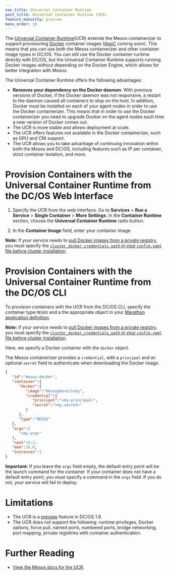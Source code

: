 ```yaml
---
nav_title: Universal Container Runtime
post_title: Universal Container Runtime (UCR)
feature_maturity: preview
menu_order: 10
---
```


The [Universal Container Runtime](http://mesos.apache.org/documentation/latest/container-image)(UCR) extends the Mesos containerizer to support provisioning [Docker](https://docker.com/) container images ([AppC](https://github.com/appc/spec) coming soon). This means that you can use both the Mesos containerizer and other container image types in DC/OS. You can still use the Docker container runtime directly with DC/OS, but the Universal Container Runtime supports running Docker images without depending on the Docker Engine, which allows for better integration with Mesos.

The Universal Container Runtime offers the following advantages:

* **Removes your dependency on the Docker daemon**: With previous versions of Docker, if the Docker daemon was not responsive, a restart to the daemon caused all containers to stop on the host. In addition, Docker must be installed on each of your agent nodes in order to use the Docker containerizer. This means that in order to use the Docker containerizer you need to upgrade Docker on the agent nodes each time a new version of Docker comes out.
* The UCR is more stable and allows deployment at scale.
* The UCR offers features not available in the Docker containerizer, such as GPU and CNI support.
* The UCR allows you to take advantage of continuing innovation within both the Mesos and DC/OS, including features such as IP per container, strict container isolation, and more.

# Provision Containers with the Universal Container Runtime from the DC/OS Web Interface

1. Specify the UCR from the web interface. Go to **Services**  > **Run a Service** > **Single Container** > **More Settings**. In the **Container Runtime** section, choose the **Universal Container Runtime** radio button.

1. In the **Container Image** field, enter your container image.

**Note:** If your service needs to [pull Docker images from a private registry](/docs/1.9/deploying-services/private-docker-registry/), you must specify the [`cluster_docker_credentials_path` in your `config.yaml` file before cluster installation](/docs/1.9/installing/custom/configuration-parameters/#cluster_docker_credentials).

# Provision Containers with the Universal Container Runtime from the DC/OS CLI

To provision containers with the UCR from the DC/OS CLI, specify the container type `MESOS` and a the appropriate object in your [Marathon application definition](/docs/1.9/deploying-services/creating-services/).

**Note:** If your service needs to [pull Docker images from a private registry](/docs/1.9/deploying-services/private-docker-registry/), you must specify the [`cluster_docker_credentials_path` in your `config.yaml` file before cluster installation](/docs/1.9/installing/custom/configuration-parameters/#cluster_docker_credentials).

Here, we specify a Docker container with the `docker` object.

The Mesos containerizer provides a `credential`, with a `principal` and an optional `secret` field to authenticate when downloading the Docker image.

```json
{  
   "id":"mesos-docker",
   "container":{  
      "docker":{  
         "image":"mesosphere/inky",
         "credential":{  
            "principal":"<my-principal>",
            "secret":"<my-secret>"
         }
      },
      "type":"MESOS"
   },
   "args":[  
      "<my-arg>"
   ],
   "cpus":0.2,
   "mem":16.0,
   "instances":1
}
```

**Important:** If you leave the `args` field empty, the default entry point will be the launch command for the container. If your container does not have a default entry point, you must specify a command in the `args` field. If you do not, your service will fail to deploy.

# Limitations
- The UCR is a [preview](/docs/1.9/overview/feature-maturity/) feature in DC/OS 1.9.
- The UCR does not support the following: runtime privileges, Docker options, force pull, named ports, numbered ports, bridge networking, port mapping, private registries with container authentication.

# Further Reading
- [View the Mesos docs for the UCR](http://mesos.apache.org/documentation/latest/containerizer/#Mesos).
